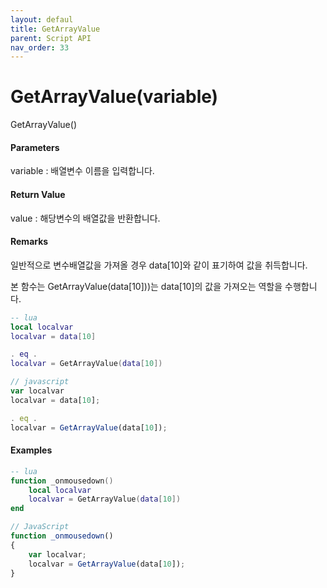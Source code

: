 ```yaml
---
layout: defaul
title: GetArrayValue
parent: Script API
nav_order: 33
---
```

# GetArrayValue\(variable\)

GetArrayValue\(\)

#### Parameters

variable : 배열변수 이름을 입력합니다.

#### Return Value

value : 해당변수의 배열값을 반환합니다.

#### Remarks

일반적으로 변수배열값을 가져올 경우 data\[10\]와 같이 표기하여 값을 취득합니다. 

본 함수는 GetArrayValue\(data\[10\]\)\)는 data\[10\]의 값을 가져오는 역할을 수행합니다.

```lua
-- lua
local localvar
localvar = data[10]

. eq .
localvar = GetArrayValue(data[10])
```

```js
// javascript
var localvar
localvar = data[10];

. eq .
localvar = GetArrayValue(data[10]);
```

#### 

#### Examples

```lua
-- lua
function _onmousedown()
    local localvar    
    localvar = GetArrayValue(data[10])
end
```

```js
// JavaScript
function _onmousedown()
{    
    var localvar;
    localvar = GetArrayValue(data[10]);
}
```




